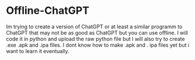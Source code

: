 # Offline-ChatGPT
Im trying to create a version of ChatGPT or at least a similar programm to ChatGPT that may not be as good as ChatGPT but you can use offline. I will code it in python and upload the raw python file but I will also try to create .exe .apk and .ipa files. I dont know how to make .apk and . ipa files yet but i want to learn it eventually.
